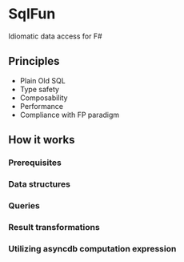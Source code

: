 # SqlFun
Idiomatic data access for F#

## Principles

* Plain Old SQL
* Type safety
* Composability
* Performance
* Compliance with FP paradigm

## How it works
### Prerequisites
### Data structures
### Queries
### Result transformations
### Utilizing **asyncdb** computation expression
